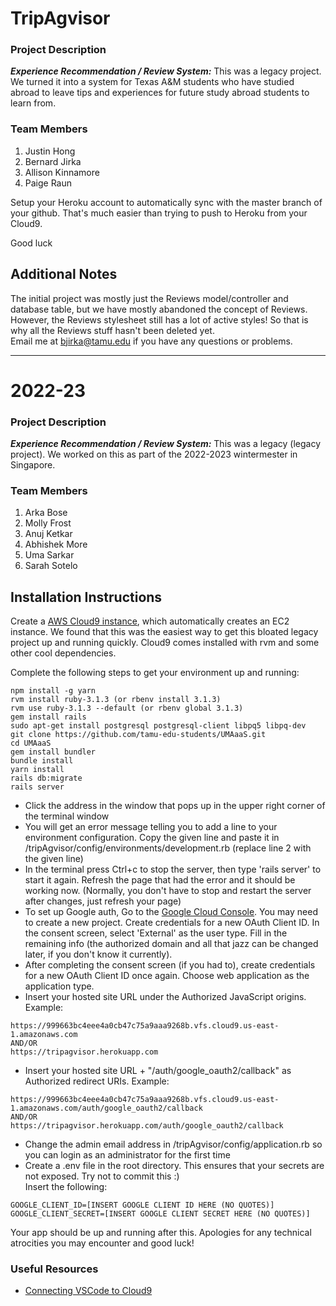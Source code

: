 
# TripAgvisor
### Project Description
***Experience Recommendation / Review System:*** This was a legacy project. We turned it into a system for Texas A&M students who have studied abroad to leave tips and experiences for future study abroad students to learn from.

### Team Members
1. Justin Hong
2. Bernard Jirka
3. Allison Kinnamore
4. Paige Raun

Setup your Heroku account to automatically sync with the master branch of your github. That's much easier than trying to push to Heroku from your Cloud9.

Good luck

## Additional Notes
The initial project was mostly just the Reviews model/controller and database table, but we have mostly abandoned the concept of Reviews. However, the Reviews stylesheet still has a lot of active styles! So that is why all the Reviews stuff hasn't been deleted yet.  
Email me at bjirka@tamu.edu if you have any questions or problems.

---

# 2022-23


### Project Description
***Experience Recommendation / Review System:*** This was a legacy (legacy project). We worked on this as part of the 2022-2023 wintermester in Singapore.

### Team Members
1. Arka Bose
2. Molly Frost
3. Anuj Ketkar
4. Abhishek More
5. Uma Sarkar
6. Sarah Sotelo


## Installation Instructions

Create a [AWS Cloud9 instance](https://aws.amazon.com/cloud9/), which automatically creates an EC2 instance. We found that this was the easiest way to get this bloated legacy project up and running quickly. Cloud9 comes installed with rvm and some other cool dependencies.

Complete the following steps to get your environment up and running:
```
npm install -g yarn  
rvm install ruby-3.1.3 (or rbenv install 3.1.3)
rvm use ruby-3.1.3 --default (or rbenv global 3.1.3) 
gem install rails  
sudo apt-get install postgresql postgresql-client libpq5 libpq-dev  
git clone https://github.com/tamu-edu-students/UMAaaS.git
cd UMAaaS
gem install bundler
bundle install
yarn install
rails db:migrate
rails server
```

- Click the address in the window that pops up in the upper right corner of the terminal window
- You will get an error message telling you to add a line to your environment configuration. Copy the given line and paste it in /tripAgvisor/config/environments/development.rb (replace line 2 with the given line)
- In the terminal press Ctrl+c to stop the server, then type 'rails server' to start it again. Refresh the page that had the error and it should be working now. (Normally, you don't have to stop and restart the server after changes, just refresh your page)
- To set up Google auth, Go to the [Google Cloud Console](https://console.developers.google.com/). You may need to create a new project. Create credentials for a new OAuth Client ID. In the consent screen, select 'External' as the user type. Fill in the remaining info (the authorized domain and all that jazz can be changed later, if you don't know it currently).
- After completing the consent screen (if you had to), create credentials for a new OAuth Client ID once again. Choose web application as the application type.
- Insert your hosted site URL under the Authorized JavaScript origins. Example:
```
https://999663bc4eee4a0cb47c75a9aaa9268b.vfs.cloud9.us-east-1.amazonaws.com
AND/OR
https://tripagvisor.herokuapp.com
```
- Insert your hosted site URL + "/auth/google_oauth2/callback" as Authorized redirect URIs. Example:
```
https://999663bc4eee4a0cb47c75a9aaa9268b.vfs.cloud9.us-east-1.amazonaws.com/auth/google_oauth2/callback
AND/OR
https://tripagvisor.herokuapp.com/auth/google_oauth2/callback
```
- Change the admin email address in /tripAgvisor/config/application.rb so you can login as an administrator for the first time
- Create a .env file in the root directory. This ensures that your secrets are not exposed. Try not to commit this :)\
Insert the following:
```
GOOGLE_CLIENT_ID=[INSERT GOOGLE CLIENT ID HERE (NO QUOTES)]
GOOGLE_CLIENT_SECRET=[INSERT GOOGLE CLIENT SECRET HERE (NO QUOTES)]
```

Your app should be up and running after this. Apologies for any technical atrocities you may encounter and good luck! 

### Useful Resources
- [Connecting VSCode to Cloud9](https://medium.com/@mahantya/access-your-aws-cloud9-ec2-instance-from-vs-code-over-ssh-ee1f5ea259ff)



